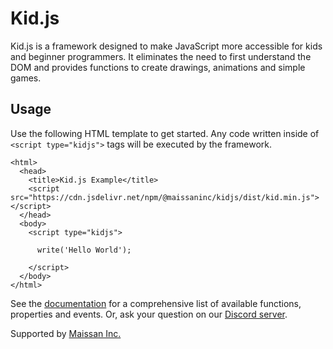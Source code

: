 # Kid.js

Kid.js is a framework designed to make JavaScript more accessible for kids and
beginner programmers. It eliminates the need to first understand the DOM and
provides functions to create drawings, animations and simple games.

## Usage

Use the following HTML template to get started. Any code written inside of
`<script type="kidjs">` tags will be executed by the framework.

```
<html>
  <head>
    <title>Kid.js Example</title>
    <script src="https://cdn.jsdelivr.net/npm/@maissaninc/kidjs/dist/kid.min.js"></script>
  </head>
  <body>
    <script type="kidjs">

      write('Hello World');

    </script>
  </body>
</html>
```

See the [documentation](https://kidjs.org) for a comprehensive list of available
functions, properties and events. Or, ask your question on our
[Discord server](https://discord.gg/qQeKuqyWbt).

Supported by [Maissan Inc.](https://maissan.net)
